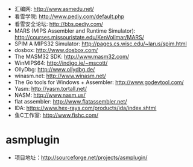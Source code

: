 * 汇编网: http://www.asmedu.net/
* 看雪学院: http://www.pediy.com/default.php
* 看雪安全论坛: http://bbs.pediy.com/
* MARS (MIPS Assembler and Runtime Simulator): http://courses.missouristate.edu/KenVollmar/MARS/
* SPIM A MIPS32 Simulator: http://pages.cs.wisc.edu/~larus/spim.html
* dosbox: http://www.dosbox.com/
* The MASM32 SDK: http://www.masm32.com/
* WinMIPS64: http://indigo.ie/~mscott/
* OllyDbg: http://www.ollydbg.de/
* winasm.net: http://www.winasm.net/
* The Go tools for Windows + Assembler: http://www.godevtool.com/
* Yasm: http://yasm.tortall.net/
* NASM: http://www.nasm.us/
* flat assembler: http://www.flatassembler.net/
* IDA: https://www.hex-rays.com/products/ida/index.shtml
* 鱼C工作室: http://www.fishc.com/

# asmplugin

* 项目地址：http://sourceforge.net/projects/asmplugin/